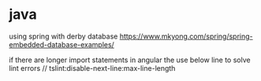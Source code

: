 # java

using spring with derby database
https://www.mkyong.com/spring/spring-embedded-database-examples/


if there are longer import statements in angular the use below line to solve lint errors
// tslint:disable-next-line:max-line-length
